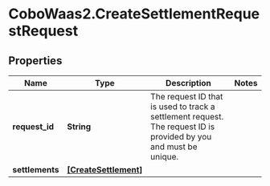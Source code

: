 # CoboWaas2.CreateSettlementRequestRequest

## Properties

Name | Type | Description | Notes
------------ | ------------- | ------------- | -------------
**request_id** | **String** | The request ID that is used to track a settlement request. The request ID is provided by you and must be unique. | 
**settlements** | [**[CreateSettlement]**](CreateSettlement.md) |  | 


